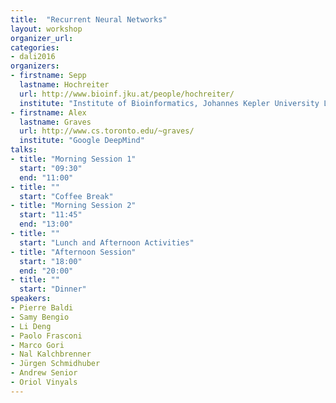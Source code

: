 ```yaml
---
title:  "Recurrent Neural Networks"
layout: workshop
organizer_url: 
categories:
- dali2016
organizers:
- firstname: Sepp
  lastname: Hochreiter
  url: http://www.bioinf.jku.at/people/hochreiter/
  institute: "Institute of Bioinformatics, Johannes Kepler University Linz"
- firstname: Alex
  lastname: Graves
  url: http://www.cs.toronto.edu/~graves/
  institute: "Google DeepMind"
talks:
- title: "Morning Session 1"
  start: "09:30"
  end: "11:00"
- title: ""
  start: "Coffee Break"
- title: "Morning Session 2"
  start: "11:45"
  end: "13:00"
- title: ""
  start: "Lunch and Afternoon Activities"
- title: "Afternoon Session"
  start: "18:00"
  end: "20:00"
- title: ""
  start: "Dinner"
speakers:
- Pierre Baldi
- Samy Bengio
- Li Deng
- Paolo Frasconi
- Marco	Gori
- Nal Kalchbrenner
- Jürgen Schmidhuber
- Andrew Senior
- Oriol	Vinyals
---
```

